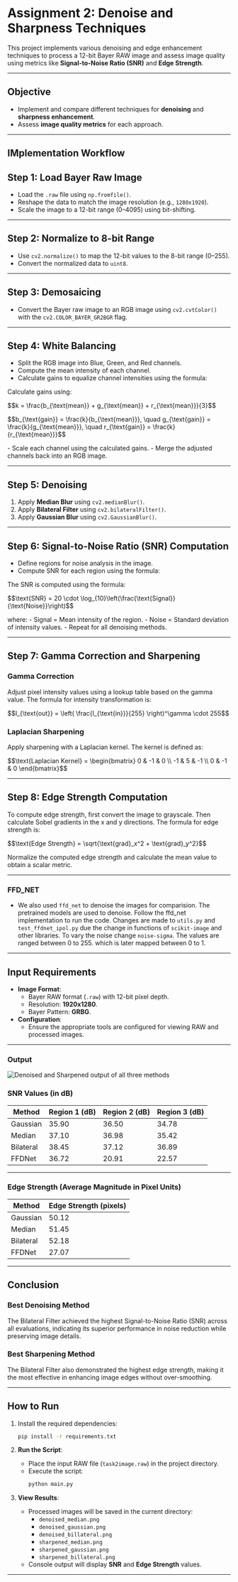 
# **Assignment 2: Denoise and Sharpness Techniques**

This project implements various denoising and edge enhancement techniques to process a 12-bit Bayer RAW image and assess image quality using metrics like **Signal-to-Noise Ratio (SNR)** and **Edge Strength**.

---

## **Objective**

- Implement and compare different techniques for **denoising** and **sharpness enhancement**.
- Assess **image quality metrics** for each approach.

---

## IMplementation Workflow

## Step 1: Load Bayer Raw Image
- Load the `.raw` file using `np.fromfile()`.
- Reshape the data to match the image resolution (e.g., `1280x1920`).
- Scale the image to a 12-bit range (0–4095) using bit-shifting.

---

## Step 2: Normalize to 8-bit Range
- Use `cv2.normalize()` to map the 12-bit values to the 8-bit range (0–255).
- Convert the normalized data to `uint8`.

---

## Step 3: Demosaicing
- Convert the Bayer raw image to an RGB image using `cv2.cvtColor()` with the `cv2.COLOR_BAYER_GR2BGR` flag.

---

## Step 4: White Balancing
- Split the RGB image into Blue, Green, and Red channels.
- Compute the mean intensity of each channel.
- Calculate gains to equalize channel intensities using the formula:
<!DOCTYPE html>
<html>
<head>
</head>
<body>
<p>Calculate gains using:</p>
<p>
  $$k = \frac{b_{\text{mean}} + g_{\text{mean}} + r_{\text{mean}}}{3}$$
</p>
<p>
  $$b_{\text{gain}} = \frac{k}{b_{\text{mean}}}, \quad g_{\text{gain}} = \frac{k}{g_{\text{mean}}}, \quad r_{\text{gain}} = \frac{k}{r_{\text{mean}}}$$
</p>
</body>
</html>
- Scale each channel using the calculated gains.
- Merge the adjusted channels back into an RGB image.

---

## Step 5: Denoising
1. Apply **Median Blur** using `cv2.medianBlur()`.
2. Apply **Bilateral Filter** using `cv2.bilateralFilter()`.
3. Apply **Gaussian Blur** using `cv2.GaussianBlur()`.

---

## Step 6: Signal-to-Noise Ratio (SNR) Computation
- Define regions for noise analysis in the image.
- Compute SNR for each region using the formula:
 <!DOCTYPE html>
<html>
<body>
<p>The SNR is computed using the formula:</p>
<p>
  $$\text{SNR} = 20 \cdot \log_{10}\left(\frac{\text{Signal}}{\text{Noise}}\right)$$
</p>
</body>
</html>
  where:
  - Signal = Mean intensity of the region.
  - Noise = Standard deviation of intensity values.
- Repeat for all denoising methods.

---

<!DOCTYPE html>
<html>
<body>
<h2>Step 7: Gamma Correction and Sharpening</h2>

<h3>Gamma Correction</h3>
<p>Adjust pixel intensity values using a lookup table based on the gamma value. The formula for intensity transformation is:</p>
<p>
  $$I_{\text{out}} = \left( \frac{I_{\text{in}}}{255} \right)^\gamma \cdot 255$$
</p>

<h3>Laplacian Sharpening</h3>
<p>Apply sharpening with a Laplacian kernel. The kernel is defined as:</p>
<p>
  $$\text{Laplacian Kernel} = 
  \begin{bmatrix}
  0 & -1 & 0 \\
  -1 & 5 & -1 \\
  0 & -1 & 0
  \end{bmatrix}$$
</p>
</body>
</html>

---

<!DOCTYPE html>
<html>
<body>
<h2>Step 8: Edge Strength Computation</h2>

<p>To compute edge strength, first convert the image to grayscale. Then calculate Sobel gradients in the x and y directions. The formula for edge strength is:</p>
<p>
  $$\text{Edge Strength} = \sqrt{\text{grad}_x^2 + \text{grad}_y^2}$$
</p>
<p>Normalize the computed edge strength and calculate the mean value to obtain a scalar metric.</p>
</body>
</html>


---
### **FFD_NET**
- We also used `ffd_net` to denoise the images for comparision. The pretrained models are used to denoise. Follow the ffd_net implementation to run the code. Changes are made to `utils.py` and `test_ffdnet_ipol.py` due the change in functions of `scikit-image` and other libraries. To vary the noise change `noise-sigma`. The values are ranged between 0 to 255. which is later mapped between 0 to 1.   
---

## **Input Requirements**

- **Image Format**:
  - Bayer RAW format (`.raw`) with 12-bit pixel depth.
  - Resolution: **1920x1280**.
  - Bayer Pattern: **GRBG**.
- **Configuration**:
  - Ensure the appropriate tools are configured for viewing RAW and processed images.

---

### **Output**
![Denoised and Sharpened output of all three methods](https://github.com/user-attachments/assets/7de1de8a-67eb-4fd8-92e1-b6fefa0898a7)
### SNR Values (in dB)

| Method       | Region 1 (dB) | Region 2 (dB) | Region 3 (dB) |
|--------------|---------------|---------------|---------------|
| Gaussian     | 35.90         | 36.50         | 34.78         |
| Median       | 37.10         | 36.98         | 35.42         |
| Bilateral    | 38.45         | 37.12         | 36.89         |
| FFDNet       | 36.72         | 20.91         | 22.57         |

---

### Edge Strength (Average Magnitude in Pixel Units)

| Method       | Edge Strength (pixels) |
|--------------|-------------------------|
| Gaussian     | 50.12                   |
| Median       | 51.45                   |
| Bilateral    | 52.18                   |
| FFDNet       | 27.07                   |
---
## **Conclusion**
### **Best Denoising Method**
The Bilateral Filter achieved the highest Signal-to-Noise Ratio (SNR) across all evaluations, indicating its superior performance in noise reduction while preserving image details.

### **Best Sharpening Method**
The Bilateral Filter also demonstrated the highest edge strength, making it the most effective in enhancing image edges without over-smoothing.

---
## **How to Run**

1. Install the required dependencies:
   ```bash
   pip install -r requirements.txt
   ```
     

2. **Run the Script**:
   - Place the input RAW file (`task2image.raw`) in the project directory.
   - Execute the script:
     ```bash
     python main.py
     ```

3. **View Results**:
   - Processed images will be saved in the current directory:
     - `denoised_median.png`
     - `denoised_gaussian.png`
     - `denoised_billateral.png`
     - `sharpened_median.png`
     - `sharpened_gaussian.png`
     - `sharpened_billateral.png`
   - Console output will display **SNR** and **Edge Strength** values.

---


